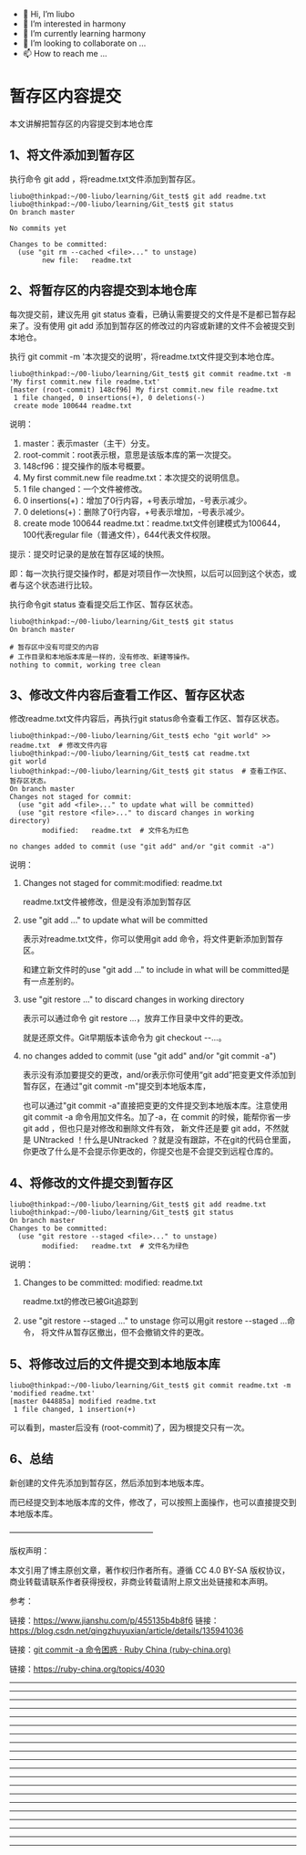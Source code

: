* 👋 Hi, I’m liubo
* 👀 I’m interested in harmony
* 🌱 I’m currently learning harmony
* 💞️ I’m looking to collaborate on ...
* 📫 How to reach me ...

# 暂存区内容提交

本文讲解把暂存区的内容提交到本地仓库

## 1、将文件添加到暂存区

执行命令 git add ，将readme.txt文件添加到暂存区。

```shell
liubo@thinkpad:~/00-liubo/learning/Git_test$ git add readme.txt
liubo@thinkpad:~/00-liubo/learning/Git_test$ git status
On branch master

No commits yet

Changes to be committed:
  (use "git rm --cached <file>..." to unstage)
        new file:   readme.txt
```

## 2、将暂存区的内容提交到本地仓库

每次提交前，建议先用 git status 查看，已确认需要提交的文件是不是都已暂存起来了。没有使用 git add 添加到暂存区的修改过的内容或新建的文件不会被提交到本地仓。

执行 git commit -m '本次提交的说明'，将readme.txt文件提交到本地仓库。

```shell
liubo@thinkpad:~/00-liubo/learning/Git_test$ git commit readme.txt -m 'My first commit.new file readme.txt'
[master (root-commit) 148cf96] My first commit.new file readme.txt
 1 file changed, 0 insertions(+), 0 deletions(-)
 create mode 100644 readme.txt
```

说明：

1. master：表示master（主干）分支。
2. root-commit：root表示根，意思是该版本库的第一次提交。
3. 148cf96：提交操作的版本号概要。
4. My first commit.new file readme.txt：本次提交的说明信息。
5. 1 file changed：一个文件被修改。
6. 0 insertions(+)：增加了0行内容，+号表示增加，-号表示减少。
7. 0 deletions(+)：删除了0行内容，+号表示增加，-号表示减少。
8. create mode 100644 readme.txt：readme.txt文件创建模式为100644，100代表regular file（普通文件），644代表文件权限。

提示：提交时记录的是放在暂存区域的快照。

即：每一次执行提交操作时，都是对项目作一次快照，以后可以回到这个状态，或者与这个状态进行比较。

执行命令git status 查看提交后工作区、暂存区状态。

```shell
liubo@thinkpad:~/00-liubo/learning/Git_test$ git status
On branch master

# 暂存区中没有可提交的内容
# 工作目录和本地版本库是一样的，没有修改、新建等操作。
nothing to commit, working tree clean 
```

## 3、修改文件内容后查看工作区、暂存区状态

修改readme.txt文件内容后，再执行git status命令查看工作区、暂存区状态。

```shell
liubo@thinkpad:~/00-liubo/learning/Git_test$ echo "git world" >> readme.txt  # 修改文件内容
liubo@thinkpad:~/00-liubo/learning/Git_test$ cat readme.txt
git world
liubo@thinkpad:~/00-liubo/learning/Git_test$ git status  # 查看工作区、暂存区状态。
On branch master
Changes not staged for commit:
  (use "git add <file>..." to update what will be committed)
  (use "git restore <file>..." to discard changes in working directory)
        modified:   readme.txt  # 文件名为红色

no changes added to commit (use "git add" and/or "git commit -a")
```

说明：

1. Changes not staged for commit:modified: readme.txt
   
   readme.txt文件被修改，但是没有添加到暂存区

2. use "git add <file>..." to update what will be committed
   
   表示对readme.txt文件，你可以使用git add <file>命令，将文件更新添加到暂存区。
   
   和建立新文件时的use "git add <file>..." to include in what will be committed是有一点差别的。

3. use "git restore <file>..." to discard changes in working directory
   
   表示可以通过命令 git restore <file>...，放弃工作目录中文件的更改。
   
   就是还原文件。Git早期版本该命令为 git checkout --<file>...。

4. no changes added to commit (use "git add" and/or "git commit -a")
   
   表示没有添加要提交的更改，and/or表示你可使用“git add”把变更文件添加到暂存区，在通过"git commit -m"提交到本地版本库，
   
   也可以通过"git commit -a"直接把变更的文件提交到本地版本库。注意使用git commit -a 命令用加文件名。加了-a，在 commit 的时候，能帮你省一步 git add ，但也只是对修改和删除文件有效， 新文件还是要 git add，不然就是 UNtracked ！什么是UNtracked ？就是没有跟踪，不在git的代码仓里面，你更改了什么是不会提示你更改的，你提交也是不会提交到远程仓库的。

## 4、将修改的文件提交到暂存区

```shell
liubo@thinkpad:~/00-liubo/learning/Git_test$ git add readme.txt
liubo@thinkpad:~/00-liubo/learning/Git_test$ git status
On branch master
Changes to be committed:
  (use "git restore --staged <file>..." to unstage)
        modified:   readme.txt  # 文件名为绿色
```

说明：

1. Changes to be committed: modified: readme.txt
   
    readme.txt的修改已被Git追踪到

2. use "git restore --staged <file>..." to unstage
    你可以用git restore --staged <file>...命令，
    将文件从暂存区撤出，但不会撤销文件的更改。

## 5、将修改过后的文件提交到本地版本库

```shell
liubo@thinkpad:~/00-liubo/learning/Git_test$ git commit readme.txt -m 'modified readme.txt'
[master 044885a] modified readme.txt
 1 file changed, 1 insertion(+)
```

可以看到，master后没有 (root-commit)了，因为根提交只有一次。

## 6、总结

新创建的文件先添加到暂存区，然后添加到本地版本库。

而已经提交到本地版本库的文件，修改了，可以按照上面操作，也可以直接提交到本地版本库。

——————————————————

版权声明：

本文引用了博主原创文章，著作权归作者所有。遵循 CC 4.0 BY-SA 版权协议，商业转载请联系作者获得授权，非商业转载请附上原文出处链接和本声明。

参考：

链接：https://www.jianshu.com/p/455135b4b8f6
链接：https://blog.csdn.net/qingzhuyuxian/article/details/135941036

链接：[git commit -a 命令困惑 · Ruby China (ruby-china.org)](https://ruby-china.org/topics/4030)

链接：https://ruby-china.org/topics/4030

---

---

---

---

---

---

---

---

---

---

---

---

---

---

---

---

---

---

---

----
